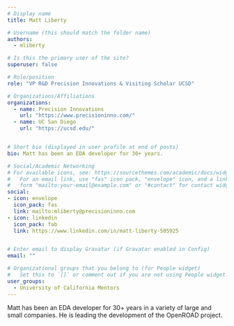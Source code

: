 ```yaml
---
# Display name
title: Matt Liberty

# Username (this should match the folder name)
authors:
  - mliberty

# Is this the primary user of the site?
superuser: false

# Role/position
role: "VP R&D Precision Innovations & Visiting Scholar UCSD"

# Organizations/Affiliations
organizations:
  - name: Precision Innovations
    url: "https://www.precisioninno.com/"
  - name: UC San Diego
    url: "https://ucsd.edu/"


# Short bio (displayed in user profile at end of posts)
bio: Matt has been an EDA developer for 30+ years.

# Social/Academic Networking
# For available icons, see: https://sourcethemes.com/academic/docs/widgets/#icons
#   For an email link, use "fas" icon pack, "envelope" icon, and a link in the
#   form "mailto:your-email@example.com" or "#contact" for contact widget.
social:
- icon: envelope
  icon_pack: fas
  link: mailto:mliberty@precisioninno.com
- icon: linkedin
  icon_pack: fab
  link: https://www.linkedin.com/in/matt-liberty-505925


# Enter email to display Gravatar (if Gravatar enabled in Config)
email: ""

# Organizational groups that you belong to (for People widget)
#   Set this to `[]` or comment out if you are not using People widget.
user_groups:
  - University of California Mentors
---
```

Matt has been an EDA developer for 30+ years in a variety of large and small companies.  He is leading the development of the OpenROAD project.
